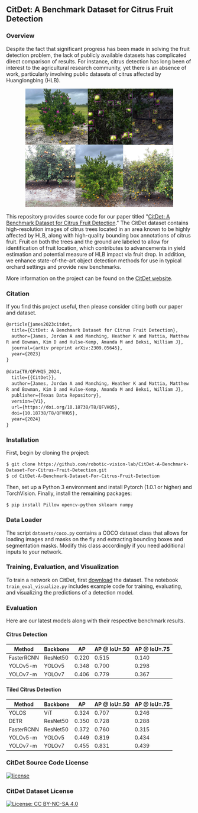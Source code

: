 ## CitDet: A Benchmark Dataset for Citrus Fruit Detection

### Overview

Despite the fact that significant progress has been made in solving the fruit
detection problem, the lack of publicly available datasets has complicated
direct comparison of results. For instance, citrus detection has long been of
interest to the agricultural research community, yet there is an absence of
work, particularly involving public datasets of citrus affected by Huanglongbing
(HLB). 

<p align="center">
  <img src="images/overview.jpg" width="400">
</p>

This repository provides source code for our paper titled "[CitDet: A Benchmark
Dataset for Citrus Fruit Detection](https://arxiv.org/pdf/2309.05645.pdf)." The
CitDet dataset contains high-resolution images of citrus trees located in an
area known to be highly affected by HLB, along with high-quality bounding box
annotations of citrus fruit. Fruit on both the trees and the ground are labeled
to allow for identification of fruit location, which contributes to advancements
in yield estimation and potential measure of HLB impact via fruit drop.  In
addition, we enhance state-of-the-art object detection methods for use in
typical orchard settings and provide new benchmarks. 

More information on the project can be found on the [CitDet
website](https://robotic-vision-lab.github.io/citdet).

### Citation

If you find this project useful, then please consider citing both our paper and
dataset.

```bibitex
@article{james2023citdet,
  title={CitDet: A Benchmark Dataset for Citrus Fruit Detection},
  author={James, Jordan A and Manching, Heather K and Mattia, Matthew R and Bowman, Kim D and Hulse-Kemp, Amanda M and Beksi, William J},
  journal={arXiv preprint arXiv:2309.05645},
  year={2023}
}

@data{T8/QFVHQ5_2024,
  title={{CitDet}},
  author={James, Jordan A and Manching, Heather K and Mattia, Matthew R and Bowman, Kim D and Hulse-Kemp, Amanda M and Beksi, William J},
  publisher={Texas Data Repository},
  version={V1},
  url={https://doi.org/10.18738/T8/QFVHQ5},
  doi={10.18738/T8/QFVHQ5},
  year={2024}
}
```

### Installation

First, begin by cloning the project:

    $ git clone https://github.com/robotic-vision-lab/CitDet-A-Benchmark-Dataset-For-Citrus-Fruit-Detection.git
    $ cd CitDet-A-Benchmark-Dataset-For-Citrus-Fruit-Detection

Then, set up a Python 3 environment and install Pytorch (1.0.1 or higher) and
TorchVision. Finally, install the remaining packages:

    $ pip install Pillow opencv-python sklearn numpy

### Data Loader

The script ```datasets/coco.py``` contains a COCO dataset class that allows for
loading images and masks on the fly and extracting bounding boxes and
segmentation masks. Modify this class accordingly if you need additional inputs
to your network.

### Training, Evaluation, and Visualization

To train a network on CitDet, first
[download](https://dataverse.tdl.org/dataset.xhtml?persistentId=doi:10.18738/T8/QFVHQ5&version=DRAFT)
the dataset. The notebook ```train_eval_visualize.py``` includes example code
for training, evaluating, and visualizing the predictions of a detection model.

### Evaluation

Here are our latest models along with their respective benchmark results.

#### Citrus Detection

| Method | Backbone | AP | AP @ IoU=.50  |  AP @ IoU=.75 |
|---|---|---|---|---|
| FasterRCNN  |  ResNet50  |  0.220 | 0.515 | 0.140  |
| YOLOv5-m  |  YOLOv5 |  0.348 |  0.700 | 0.298  |
| YOLOv7-m  | YOLOv7  | 0.406 |  0.779 | 0.367  |

#### Tiled Citrus Detection

| Method | Backbone | AP | AP @ IoU=.50  |  AP @ IoU=.75 |
|---|---|---|---|---|
| YOLOS  |  ViT  |  0.324 | 0.707 | 0.246  |
| DETR  |  ResNet50 |  0.350 |  0.728 | 0.288  |
| FasterRCNN  |  ResNet50  |  0.372 | 0.760 | 0.315  |
| YOLOv5-m  |  YOLOv5 |  0.449 |  0.819 | 0.434  |
| YOLOv7-m  | YOLOv7  | 0.455  |  0.831 | 0.439  |

### CitDet Source Code License

[![license](https://img.shields.io/badge/license-Apache%202-blue)](https://github.com/robotic-vision-lab/CitDet-A-Benchmark-Dataset-For-Citrus-Fruit-Detection/blob/main/LICENSE)

### CitDet Dataset License

[![License: CC BY-NC-SA 4.0](https://img.shields.io/badge/License-CC_BY--NC--SA_4.0-lightgrey.svg)](https://creativecommons.org/licenses/by-nc-sa/4.0/)




